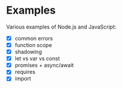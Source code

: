 # Examples

Various examples of Node.js and JavaScript:

- [x] common errors
- [x] function scope
- [x] shadowing
- [x] let vs var vs const
- [x] promises + async/await
- [x] requires
- [x] import
